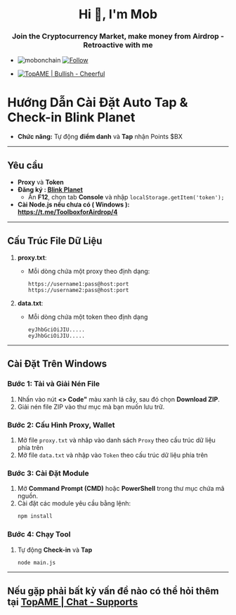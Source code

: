  <h1 align="center">Hi 👋, I'm Mob</h1>
<h3 align="center">Join the Cryptocurrency Market, make money from Airdrop - Retroactive with me</h3>

- <p align="left"> <img src="https://komarev.com/ghpvc/?username=mobonchain&label=Profile%20views&color=0e75b6&style=flat" alt="mobonchain" /> <a href="https://github.com/mobonchain"> <img src="https://img.shields.io/github/followers/mobonchain?label=Follow&style=social" alt="Follow" /> </a> </p>

- [![TopAME | Bullish - Cheerful](https://img.shields.io/badge/TopAME%20|%20Bullish-Cheerful-blue?logo=telegram&style=flat)](https://t.me/xTopAME)

# Hướng Dẫn Cài Đặt Auto Tap & Check-in Blink Planet
- **Chức năng:** Tự động **điểm danh** và **Tap** nhận Points $BX
---

## Yêu cầu

- **Proxy** và **Token**
- **Đăng ký : [Blink Planet](https://t.me/xTopAME/2321)**
  - Ấn **F12**, chọn tab **Console** và nhập `localStorage.getItem('token');`
- **Cài Node.js nếu chưa có ( Windows ): https://t.me/ToolboxforAirdrop/4**

---

## Cấu Trúc File Dữ Liệu

1. **proxy.txt**:
   - Mỗi dòng chứa một proxy theo định dạng:
     ```
     https://username1:pass@host:port
     https://username2:pass@host:port
     ```

2. **data.txt**:
   - Mỗi dòng chứa một token theo định dạng
     ```
     eyJhbGciOiJIU.....
     eyJhbGciOiJIU.....
     ```

---

## Cài Đặt Trên Windows

### Bước 1: Tải và Giải Nén File

1. Nhấn vào nút **<> Code"** màu xanh lá cây, sau đó chọn **Download ZIP**.
2. Giải nén file ZIP vào thư mục mà bạn muốn lưu trữ.

### Bước 2: Cấu Hình Proxy, Wallet

1. Mở file `proxy.txt` và nhâp vào danh sách `Proxy` theo cấu trúc dữ liệu phía trên
2. Mở file `data.txt` và nhập vào `Token` theo cấu trúc dữ liệu phía trên

### Bước 3: Cài Đặt Module

1. Mở **Command Prompt (CMD)** hoặc **PowerShell** trong thư mục chứa mã nguồn.
2. Cài đặt các module yêu cầu bằng lệnh:
   ```bash
   npm install
   ```

### Bước 4: Chạy Tool

1. Tự động **Check-in** và **Tap**
   ```bash
   node main.js
   ```

---

## Nếu gặp phải bất kỳ vấn đề nào có thể hỏi thêm tại **[TopAME | Chat - Supports](https://t.me/yTopAME)**
